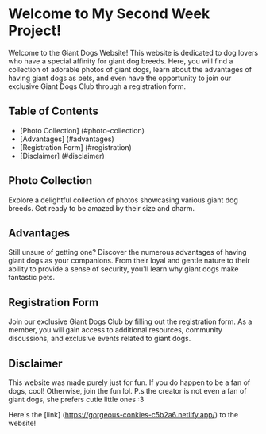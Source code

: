 # Welcome to My Second Week Project!

Welcome to the Giant Dogs Website! This website is dedicated to dog lovers who have a special affinity for giant dog breeds. Here, you will find a collection of adorable photos of giant dogs, learn about the advantages of having giant dogs as pets, and even have the opportunity to join our exclusive Giant Dogs Club through a registration form.

## Table of Contents
- [Photo Collection] (#photo-collection)
- [Advantages] (#advantages)
- [Registration Form] (#registration)
- [Disclaimer] (#disclaimer)

## Photo Collection
Explore a delightful collection of photos showcasing various giant dog breeds. Get ready to be amazed by their size and charm.

## Advantages
Still unsure of getting one? Discover the numerous advantages of having giant dogs as your companions. From their loyal and gentle nature to their ability to provide a sense of security, you'll learn why giant dogs make fantastic pets.

## Registration Form
Join our exclusive Giant Dogs Club by filling out the registration form. As a member, you will gain access to additional resources, community discussions, and exclusive events related to giant dogs.

## Disclaimer
This website was made purely just for fun. If you do happen to be a fan of dogs, cool! Otherwise, join the fun lol.
P.s the creator is not even a fan of giant dogs, she prefers cutie little ones :3

Here's the [link] (https://gorgeous-conkies-c5b2a6.netlify.app/) to the website!